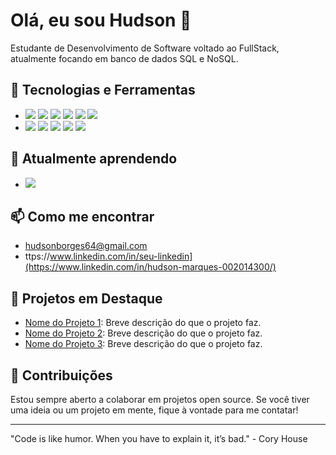 # Olá, eu sou Hudson 👋

Estudante de Desenvolvimento de Software voltado ao FullStack, atualmente focando em banco de dados SQL e NoSQL.

## 🚀 Tecnologias e Ferramentas

- <img src="https://cdn.jsdelivr.net/gh/devicons/devicon@latest/icons/html5/html5-original.svg" />
  <img src="https://cdn.jsdelivr.net/gh/devicons/devicon@latest/icons/css3/css3-original.svg" />
  <img src="https://cdn.jsdelivr.net/gh/devicons/devicon@latest/icons/java/java-original.svg" />
  <img src="https://cdn.jsdelivr.net/gh/devicons/devicon@latest/icons/javascript/javascript-original.svg" />
  <img src="https://cdn.jsdelivr.net/gh/devicons/devicon@latest/icons/mysql/mysql-original-wordmark.svg" />
  <img src="https://cdn.jsdelivr.net/gh/devicons/devicon@latest/icons/postgresql/postgresql-original-wordmark.svg" />

- <img src="https://cdn.jsdelivr.net/gh/devicons/devicon@latest/icons/github/github-original.svg" />
  <img src="https://cdn.jsdelivr.net/gh/devicons/devicon@latest/icons/figma/figma-original.svg" />
  <img src="https://cdn.jsdelivr.net/gh/devicons/devicon@latest/icons/eclipse/eclipse-original.svg" />
  <img src="https://cdn.jsdelivr.net/gh/devicons/devicon@latest/icons/vscode/vscode-original.svg" />
  <img src="https://cdn.jsdelivr.net/gh/devicons/devicon@latest/icons/linux/linux-original.svg" />

## 🌱 Atualmente aprendendo

- <img src="https://cdn.jsdelivr.net/gh/devicons/devicon@latest/icons/microsoftsqlserver/microsoftsqlserver-original-wordmark.svg" />

## 📫 Como me encontrar

- hudsonborges64@gmail.com
- ttps://www.linkedin.com/in/seu-linkedin](https://www.linkedin.com/in/hudson-marques-002014300/)

## 🔧 Projetos em Destaque

- [Nome do Projeto 1](link-do-repositorio): Breve descrição do que o projeto faz.
- [Nome do Projeto 2](link-do-repositorio): Breve descrição do que o projeto faz.
- [Nome do Projeto 3](link-do-repositorio): Breve descrição do que o projeto faz.

## 🌟 Contribuições

Estou sempre aberto a colaborar em projetos open source. Se você tiver uma ideia ou um projeto em mente, fique à vontade para me contatar!

---

"Code is like humor. When you have to explain it, it’s bad." - Cory House

